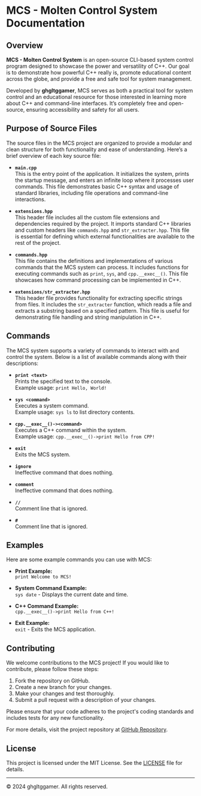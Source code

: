 # MCS - Molten Control System Documentation

## Overview

**MCS - Molten Control System** is an open-source CLI-based system control program designed to showcase the power and versatility of C++. Our goal is to demonstrate how powerful C++ really is, promote educational content across the globe, and provide a free and safe tool for system management.

Developed by **ghgltggamer**, MCS serves as both a practical tool for system control and an educational resource for those interested in learning more about C++ and command-line interfaces. It’s completely free and open-source, ensuring accessibility and safety for all users.

## Purpose of Source Files

The source files in the MCS project are organized to provide a modular and clean structure for both functionality and ease of understanding. Here’s a brief overview of each key source file:

- **`main.cpp`**  
  This is the entry point of the application. It initializes the system, prints the startup message, and enters an infinite loop where it processes user commands. This file demonstrates basic C++ syntax and usage of standard libraries, including file operations and command-line interactions.

- **`extensions.hpp`**  
  This header file includes all the custom file extensions and dependencies required by the project. It imports standard C++ libraries and custom headers like `commands.hpp` and `str_extracter.hpp`. This file is essential for defining which external functionalities are available to the rest of the project.

- **`commands.hpp`**  
  This file contains the definitions and implementations of various commands that the MCS system can process. It includes functions for executing commands such as `print`, `sys`, and `cpp.__exec__()`. This file showcases how command processing can be implemented in C++.

- **`extensions/str_extracter.hpp`**  
  This header file provides functionality for extracting specific strings from files. It includes the `str_extracter` function, which reads a file and extracts a substring based on a specified pattern. This file is useful for demonstrating file handling and string manipulation in C++.

## Commands

The MCS system supports a variety of commands to interact with and control the system. Below is a list of available commands along with their descriptions:

- **`print <text>`**  
  Prints the specified text to the console.  
  Example usage: `print Hello, World!`

- **`sys <command>`**  
  Executes a system command.  
  Example usage: `sys ls` to list directory contents.

- **`cpp.__exec__()-><command>`**  
  Executes a C++ command within the system.  
  Example usage: `cpp.__exec__()->print Hello from CPP!`

- **`exit`**  
  Exits the MCS system.

- **`ignore`**  
  Ineffective command that does nothing.

- **`comment`**  
  Ineffective command that does nothing.

- **`//`**  
  Comment line that is ignored.

- **`#`**  
  Comment line that is ignored.

## Examples

Here are some example commands you can use with MCS:

- **Print Example:**  
  `print Welcome to MCS!`

- **System Command Example:**  
  `sys date` - Displays the current date and time.

- **C++ Command Example:**  
  `cpp.__exec__()->print Hello from C++!`

- **Exit Example:**  
  `exit` - Exits the MCS application.

## Contributing

We welcome contributions to the MCS project! If you would like to contribute, please follow these steps:

1. Fork the repository on GitHub.
2. Create a new branch for your changes.
3. Make your changes and test thoroughly.
4. Submit a pull request with a description of your changes.

Please ensure that your code adheres to the project's coding standards and includes tests for any new functionality.

For more details, visit the project repository at [GitHub Repository](https://github.com/ghgltggamers/MCS---Molten-Controll-System).

## License

This project is licensed under the MIT License. See the [LICENSE](LICENSE) file for details.

---

&copy; 2024 ghgltggamer. All rights reserved.
